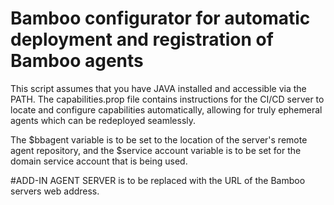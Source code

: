 # Bamboo configurator for automatic deployment and registration of Bamboo agents

This script assumes that you have JAVA installed and accessible via the PATH. The capabilities.prop file contains instructions for the CI/CD server to locate and configure capabilities automatically, allowing for truly ephemeral agents which can be redeployed seamlessly.

The $bbagent variable is to be set to the location of the server's remote agent repository, and the $service account variable is to be set for the domain service account that is being used. 

#ADD-IN AGENT SERVER is to be replaced with the URL of the Bamboo servers web address. 
